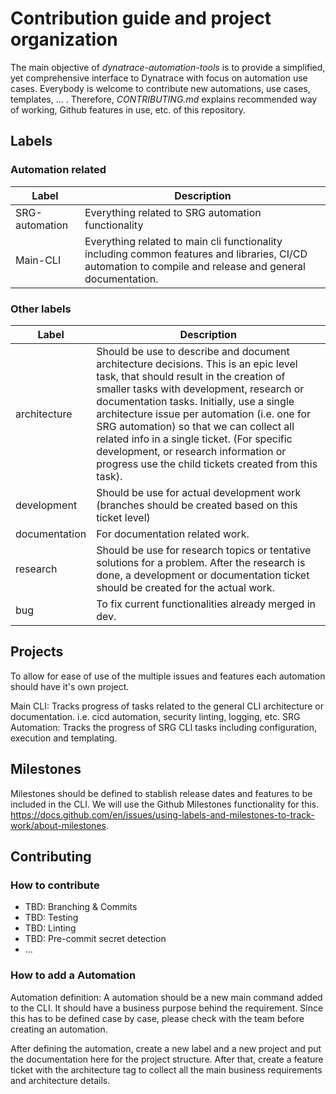 # Contribution guide and project organization

The main objective of *dynatrace-automation-tools* is to provide a simplified, yet comprehensive interface to Dynatrace with focus on automation use cases. Everybody is welcome to contribute new automations, use cases, templates, ... . Therefore, *CONTRIBUTING.md* explains recommended way of working, Github features in use, etc. of this repository.

## Labels

### Automation related

|Label|Description|
|---|---|
|SRG-automation|Everything related to SRG automation functionality|
|Main-CLI|Everything related to main cli functionality including common features and libraries, CI/CD automation to compile and release and general documentation.|

### Other labels

|Label|Description|
|---|---|
|architecture|Should be use to describe and document architecture decisions. This is an epic level task, that should result in the creation of smaller tasks with development, research or documentation tasks. Initially, use a single architecture issue per automation (i.e. one for SRG automation) so that we can collect all related info in a single ticket. (For specific development, or research information or progress use the child tickets created from this task).|
|development|Should be use for actual development work (branches should be created based on this ticket level)
|documentation|For documentation related work.|
|research|Should be use for research topics or tentative solutions for a problem. After the research is done, a development or documentation ticket should be created for the actual work.|
|bug|To fix current functionalities already merged in dev.|

## Projects

To allow for ease of use of the multiple issues and features each automation should have it's own project.

Main CLI: Tracks progress of tasks related to the general CLI architecture or documentation. i.e. cicd automation, security linting, logging, etc.
SRG Automation: Tracks the progress of SRG CLI tasks including configuration, execution and templating.

## Milestones

Milestones should be defined to stablish release dates and features to be included in the CLI. We will use the Github Milestones functionality for this. https://docs.github.com/en/issues/using-labels-and-milestones-to-track-work/about-milestones.

## Contributing

### How to contribute

- TBD: Branching & Commits
- TBD: Testing
- TBD: Linting
- TBD: Pre-commit secret detection
- ...

### How to add a Automation

Automation definition: A automation should be a new main command added to the CLI. It should have a business purpose behind the requirement. Since this has to be defined case by case, please check with the team before creating an automation.

After defining the automation, create a new label and a new project and put the documentation here for the project structure.
After that, create a feature ticket with the architecture tag to collect all the main business requirements and architecture details.
